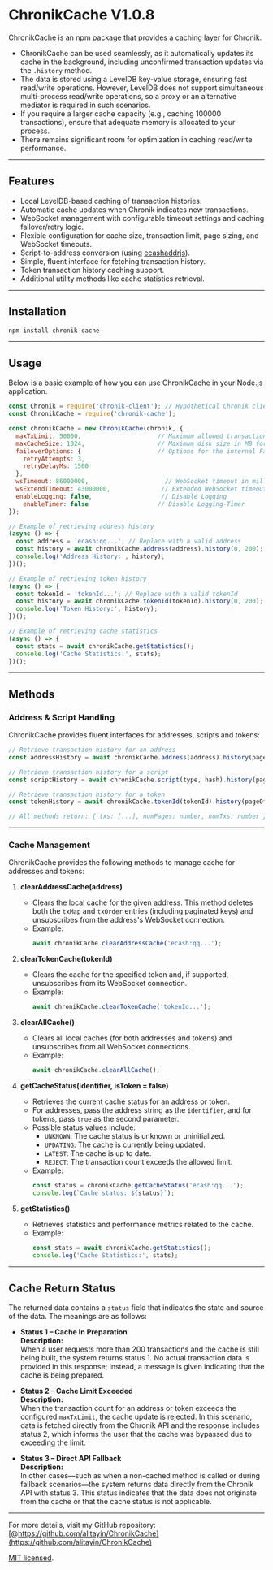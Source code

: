 # ChronikCache V1.0.8

ChronikCache is an npm package that provides a caching layer for Chronik.  

- ChronikCache can be used seamlessly, as it automatically updates its cache in the background, including unconfirmed transaction updates via the `.history` method.  
- The data is stored using a LevelDB key-value storage, ensuring fast read/write operations. However, LevelDB does not support simultaneous multi-process read/write operations, so a proxy or an alternative mediator is required in such scenarios.  
- If you require a larger cache capacity (e.g., caching 100000 transactions), ensure that adequate memory is allocated to your process.  
- There remains significant room for optimization in caching read/write performance.

---

## Features

- Local LevelDB-based caching of transaction histories.  
- Automatic cache updates when Chronik indicates new transactions.  
- WebSocket management with configurable timeout settings and caching failover/retry logic.  
- Flexible configuration for cache size, transaction limit, page sizing, and WebSocket timeouts.  
- Script-to-address conversion (using [ecashaddrjs](https://www.npmjs.com/package/ecashaddrjs)).  
- Simple, fluent interface for fetching transaction history.  
- Token transaction history caching support.
- Additional utility methods like cache statistics retrieval.

---

## Installation

```bash
npm install chronik-cache
```

---

## Usage

Below is a basic example of how you can use ChronikCache in your Node.js application.

```js
const Chronik = require('chronik-client'); // Hypothetical Chronik client
const ChronikCache = require('chronik-cache');

const chronikCache = new ChronikCache(chronik, {
  maxTxLimit: 50000,                     // Maximum allowed transaction count before rejecting cache update
  maxCacheSize: 1024,                    // Maximum disk size in MB for the local cache
  failoverOptions: {                     // Options for the internal FailoverHandler
    retryAttempts: 3,
    retryDelayMs: 1500
  },
  wsTimeout: 86000000,                     // WebSocket timeout in milliseconds
  wsExtendTimeout: 43000000,              // Extended WebSocket timeout in milliseconds
  enableLogging: false,                   // Disable Logging
    enableTimer: false                   // Disable Logging-Timer
});

// Example of retrieving address history
(async () => {
  const address = 'ecash:qq...'; // Replace with a valid address
  const history = await chronikCache.address(address).history(0, 200);
  console.log('Address History:', history);
})();

// Example of retrieving token history
(async () => {
  const tokenId = 'tokenId...'; // Replace with a valid tokenId
  const history = await chronikCache.tokenId(tokenId).history(0, 200);
  console.log('Token History:', history);
})();

// Example of retrieving cache statistics
(async () => {
  const stats = await chronikCache.getStatistics();
  console.log('Cache Statistics:', stats);
})();
```

---

## Methods

### Address & Script Handling

ChronikCache provides fluent interfaces for addresses, scripts and tokens:

```javascript
// Retrieve transaction history for an address
const addressHistory = await chronikCache.address(address).history(pageOffset, pageSize);

// Retrieve transaction history for a script
const scriptHistory = await chronikCache.script(type, hash).history(pageOffset, pageSize);

// Retrieve transaction history for a token
const tokenHistory = await chronikCache.tokenId(tokenId).history(pageOffset, pageSize);

// All methods return: { txs: [...], numPages: number, numTxs: number }
```

---

### Cache Management

ChronikCache provides the following methods to manage cache for addresses and tokens:

1. **clearAddressCache(address)**
   - Clears the local cache for the given address. This method deletes both the `txMap` and `txOrder` entries (including paginated keys) and unsubscribes from the address's WebSocket connection.
   - Example:
     ```js
     await chronikCache.clearAddressCache('ecash:qq...');
     ```

2. **clearTokenCache(tokenId)**
   - Clears the cache for the specified token and, if supported, unsubscribes from its WebSocket connection.
   - Example:
     ```js
     await chronikCache.clearTokenCache('tokenId...');
     ```

3. **clearAllCache()**
   - Clears all local caches (for both addresses and tokens) and unsubscribes from all WebSocket connections.
   - Example:
     ```js
     await chronikCache.clearAllCache();
     ```

4. **getCacheStatus(identifier, isToken = false)**
   - Retrieves the current cache status for an address or token.
   - For addresses, pass the address string as the `identifier`, and for tokens, pass `true` as the second parameter.
   - Possible status values include:
     - `UNKNOWN`: The cache status is unknown or uninitialized.
     - `UPDATING`: The cache is currently being updated.
     - `LATEST`: The cache is up to date.
     - `REJECT`: The transaction count exceeds the allowed limit.
   - Example:
     ```js
     const status = chronikCache.getCacheStatus('ecash:qq...');
     console.log(`Cache status: ${status}`);
     ```

5. **getStatistics()**
   - Retrieves statistics and performance metrics related to the cache.
   - Example:
     ```js
     const stats = await chronikCache.getStatistics();
     console.log('Cache Statistics:', stats);
     ```

---

## Cache Return Status

The returned data contains a `status` field that indicates the state and source of the data. The meanings are as follows:

- **Status 1 – Cache In Preparation**  
  **Description:**  
  When a user requests more than 200 transactions and the cache is still being built, the system returns status 1. No actual transaction data is provided in this response; instead, a message is given indicating that the cache is being prepared.

- **Status 2 – Cache Limit Exceeded**  
  **Description:**  
  When the transaction count for an address or token exceeds the configured `maxTxLimit`, the cache update is rejected. In this scenario, data is fetched directly from the Chronik API and the response includes status 2, which informs the user that the cache was bypassed due to exceeding the limit.

- **Status 3 – Direct API Fallback**  
  **Description:**  
  In other cases—such as when a non-cached method is called or during fallback scenarios—the system returns data directly from the Chronik API with status 3. This status indicates that the data does not originate from the cache or that the cache status is not applicable.

---

For more details, visit my GitHub repository: [@https://github.com/alitayin/ChronikCache](https://github.com/alitayin/ChronikCache)

 [MIT licensed](./LICENSE).